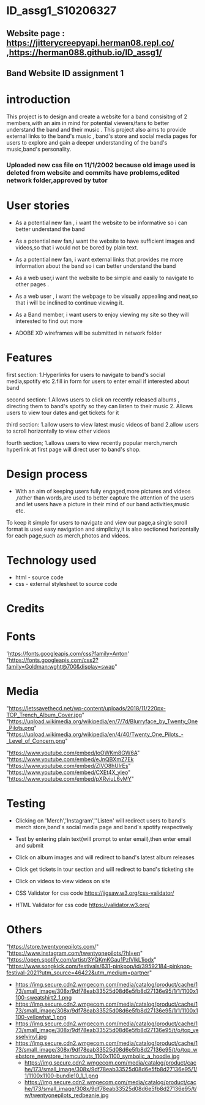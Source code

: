 

# ID_assg1_S10206327


## Website page : https://jitterycreepyapi.herman08.repl.co/  ,https://herman088.github.io/ID_assg1/


## Band Website ID assignment 1

# introduction
This project is to design and create a  website for a band consisitng of 2 members,with an aim in mind for potential viewers/fans to better understand the band and their music . This project also aims to provide external links to the band's music , band's store and social media pages for users to explore and gain a deeper understanding of the band's music,band's personality.

### Uploaded new css file on 11/1/2002 because old image used is deleted from website and commits have problems,edited network folder,approved by tutor

# User stories
* As a potential new fan , i want the website to be informative so i can better understand the band

* As a potential new fan,i want the website to have sufficient images and videos,so that i would not be bored by plain text.

* As a potential new fan, i want external links that provides me more information about the band so i can better understand the band


* As a web user,i want the website to be simple and easily to navigate to other pages .


* As a web user , i want the webpage to be visually appealing and neat,so that i will be inclined to continue viewing it.

* As  a Band member, i want users to enjoy viewing my site so they will interested to find out more

* ADOBE XD  wireframes will be submitted in network folder


# Features

first section:
1.Hyperlinks for users to navigate to band's social media,spotify etc
2.fill in form for users to enter email if interested about band

second section:
1.Allows users to click on recently released albums , directing them to band's spotify so they can listen to their music
2. Allows users to view tour dates and get tickets for it 


third section:
1.allow users to view latest music videos of band
2.allow users to scroll horizontally to view other videos

fourth section;
1.allows users to view recently popular merch,merch hyperlink at first page will direct user to band's shop.




# Design process 
* With an aim of keeping users fully engaged,more pictures and videos ,rather than words,are used to better capture the attention of the users and let users have a picture in their mind of our band activities,music etc.

To keep it simple for users to navigate and view our page,a single scroll format is used easy navigation and simplicity,it is also sectioned horizontally for each page,such as merch,photos and videos.


# Technology used

* html - source code
* css - external stylesheet to source code


# Credits
# Fonts
'https://fonts.googleapis.com/css?family=Anton'
"https://fonts.googleapis.com/css2?family=Goldman:wght@700&display=swap"

# Media
"https://letssavethecd.net/wp-content/uploads/2018/11/220px-TOP_Trench_Album_Cover.jpg"
"https://upload.wikimedia.org/wikipedia/en/7/7d/Blurryface_by_Twenty_One_Pilots.png"
"https://upload.wikimedia.org/wikipedia/en/4/40/Twenty_One_Pilots_-_Level_of_Concern.png"


"https://www.youtube.com/embed/loOWKm8GW6A"
"https://www.youtube.com/embed/eJnQBXmZ7Ek
"https://www.youtube.com/embed/ZlVO8hUIrEs"
"https://www.youtube.com/embed/CXEt4X_yieo"
"https://www.youtube.com/embed/pXRviuL6vMY"


# Testing 
* Clicking on 'Merch','Instagram',''Listen' will redirect users to band's merch store,band's social media page and band's spotify respectively
* Test by entering plain text(will prompt to enter email),then enter email and submit
* Click on album images and will redirect to band's latest album releases 
* Click get tickets in tour section and will redirect to band's ticketing site
* Click on videos to view videos on site

* CSS Validator for css code https://jigsaw.w3.org/css-validator/
* HTML Validator for css code https://validator.w3.org/

# Others
"https://store.twentyonepilots.com/"
"https://www.instagram.com/twentyonepilots/?hl=en" 
"https://open.spotify.com/artist/3YQKmKGau1PzlVlkL1iodx"
"https://www.songkick.com/festivals/631-pinkpop/id/39592184-pinkpop-festival-2021?utm_source=46422&utm_medium=partner"

 * https://img.secure.cdn2.wmgecom.com/media/catalog/product/cache/173/small_image/308x/9df78eab33525d08d6e5fb8d27136e95/1/1/1100x1100-sweatshirt2_1.png
 * https://img.secure.cdn2.wmgecom.com/media/catalog/product/cache/173/small_image/308x/9df78eab33525d08d6e5fb8d27136e95/1/1/1100x1100-yellowhat_1.png
* https://img.secure.cdn2.wmgecom.com/media/catalog/product/cache/173/small_image/308x/9df78eab33525d08d6e5fb8d27136e95/t/o/top_vesselvinyl.jpg
* https://img.secure.cdn2.wmgecom.com/media/catalog/product/cache/173/small_image/308x/9df78eab33525d08d6e5fb8d27136e95/t/o/top_webstore_newstore_itemcutouts_1100x1100_symbolic_a_hoodie.jpg
  * https://img.secure.cdn2.wmgecom.com/media/catalog/product/cache/173/small_image/308x/9df78eab33525d08d6e5fb8d27136e95/1/1/1100x1100-bundle10_1_1.png
  * https://img.secure.cdn2.wmgecom.com/media/catalog/product/cache/173/small_image/308x/9df78eab33525d08d6e5fb8d27136e95/t/w/twentyonepilots_redbeanie.jpg
